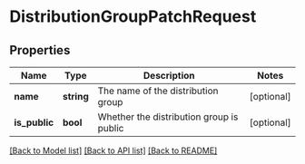 # DistributionGroupPatchRequest

## Properties
Name | Type | Description | Notes
------------ | ------------- | ------------- | -------------
**name** | **string** | The name of the distribution group | [optional] 
**is_public** | **bool** | Whether the distribution group is public | [optional] 

[[Back to Model list]](../README.md#documentation-for-models) [[Back to API list]](../README.md#documentation-for-api-endpoints) [[Back to README]](../README.md)


